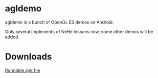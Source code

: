 agldemo
=======

agldemo is a bunch of OpenGL ES demos on Android.

Only several implements of NeHe lessons now, some other demos will be added.

Downloads
=========
[Runnable apk file](http://liwenhao.github.io/agldemo/downloads/GLDemo.apk)

